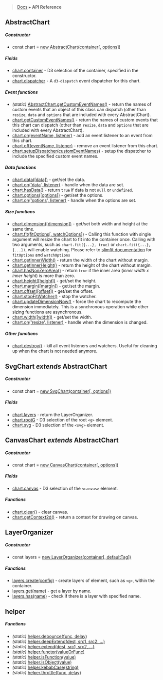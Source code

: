 > [Docs](../../TableOfContent.md) ▸ **API Reference**

## AbstractChart

##### Constructor

* const chart = [new AbstractChart(container[, options])](AbstractChart.md#constructor)

##### Fields

* [chart.container](AbstractChart.md#container) - D3 selection of the container, specified in the constructor.
* [chart.dispatcher](AbstractChart.md#dispatch) - A `d3-dispatch` event dispatcher for this chart.

##### Event functions

* *(static)* [AbstractChart.getCustomEventNames()](AbstractChart.md#static-getCustomEventNames) - return the names of custom events that an object of this class can dispatch (other than `resize`, `data` and `options` that are included with every AbstractChart).
* [chart.getCustomEventNames()](AbstractChart.md#getCustomEventNames) - return the names of custom events that this chart can dispatch (other than `resize`, `data` and `options` that are included with every AbstractChart).
* [chart.on(eventName, listener)](AbstractChart.md#on) - add an event listener to an event from this chart.
* [chart.off(eventName, listener)](AbstractChart.md#off) - remove an event listener from this chart.
* [chart.setupDispatcher(customEventNames)](AbstractChart.md#setupDispatcher) - setup the dispatcher to include the specified custom event names.

##### Data functions

* [chart.data([data])](AbstractChart.md#data) - get/set the data.
* [chart.on('data', listener)](AbstractChart.md#event_data) - handle when the data are set.
* [chart.hasData()](AbstractChart.md#hasData) - return `true` if data is not `null` or `undefined`.
* [chart.options([options])](AbstractChart.md#options) - get/set the options.
* [chart.on('options', listener)](AbstractChart.md#event_options) - handle when the options are set.

##### Size functions

* [chart.dimension([dimension])](AbstractChart.md#dimension) - get/set both width and height at the same time.
* [chart.fit(fitOptions[, watchOptions])](AbstractChart.md#fit) - Calling this function with single argument will resize the chart to fit into the container once. Calling with two arguments, such as `chart.fit({...}, true)` or `chart.fit({...}, {...})`, will enable watching. Please refer to [slimfit documentation](https://github.com/kristw/slimfit) for `fitOptions` and `watchOptions`
* [chart.getInnerWidth()](AbstractChart.md#getInnerWidth) - return the width of the chart without margin.
* [chart.getInnerHeight()](AbstractChart.md#getInnerHeight) - return the height of the chart without margin.
* [chart.hasNonZeroArea()](AbstractChart.md#hasNonZeroArea) - return `true` if the inner area (*inner width x inner height*) is more than zero.
* [chart.height([height])](AbstractChart.md#height) - get/set the height.
* [chart.margin([margin])](AbstractChart.md#margin) - get/set the margin.
* [chart.offset([offset])](AbstractChart.md#offset) - get/set the offset.
* [chart.stopFitWatcher()](AbstractChart.md#stopFitWatcher) - stop the watcher.
* [chart.updateDimensionNow()](AbstractChart.md#updateDimensionNow()) - force the chart to recompute the dimension immediately. This is a synchronous operation while other sizing functions are asynchronous.
* [chart.width([width])](AbstractChart.md#width) - get/set the width.
* [chart.on('resize', listener)](AbstractChart.md#event_resize) - handle when the dimension is changed.

##### Other functions

* [chart.destroy()](AbstractChart.md#destroy) - kill all event listeners and watchers. Useful for cleaning up when the chart is not needed anymore.

## SvgChart *extends* AbstractChart

##### Constructor

* const chart = [new SvgChart(container[, options])](SvgChart.md#constructor)

##### Fields

* [chart.layers](SvgChart.md#layers) - return the LayerOrganizer.
* [chart.rootG](SvgChart.md#rootG) - D3 selection of the root `<g>` element.
* [chart.svg](SvgChart.md#svg) - D3 selection of the `<svg>` element.

## CanvasChart *extends* AbstractChart

##### Constructor

* const chart = [new CanvasChart(container[, options])](CanvasChart.md#constructor)

##### Fields

* [chart.canvas](CanvasChart.md#canvas) - D3 selection of the `<canvas>` element.

##### Functions

* [chart.clear()](CanvasChart.md#clear) - clear canvas.
* [chart.getContext2d()](CanvasChart.md#getContext2d) - return a context for drawing on canvas.

<!--
## d3Kit.Chartlet

* [new d3Kit.Chartlet](Chartlet.md#constructor) - construct a chartlet.

##### Getter Functions

* [chartlet.getDispatcher](Chartlet.md#getDispatcher) - return chartlet's dispatcher.
* [chartlet.getCustomEvents](Chartlet.md#getCustomEvents) - return chartlet's custom events.
* [chartlet.getPropertyValue](Chartlet.md#getPropertyValue) - return a naked value for a charlet named property.

##### Getter/Setter Function

* [chartlet.property](Chartlet.md#property) - return function which will return a charlet named property value.

##### Enter/Update/Exit Functions

* [chartlet.enter](Chartlet.md#enter) - will cause the chartlet to add new elements to a chart.
* [chartlet.update](Chartlet.md#update) - will cause the chartlet to update existing chart elements.
* [chartlet.exit](Chartlet.md#exit) - will cause the chartlet to remove elements from the chart.

##### Inheritance Functions

* [chartlet.inheritPropertyFrom](Chartlet.md#inheritPropertyFrom) - map a named property for parent to child chartlet.
* [chartlet.inheritPropertiesFrom](Chartlet.md#inheritPropertiesFrom) - map many named properties for parent to child chartet.
* [chartlet.publishEventsTo](Chartlet.md#publishEventsTo) - dispatch child charlet events to parent chartlet.

##### Events

* [chartlet.on](Chartlet.md#on) - bind charlet event to event handler.
* [enterDone](Chartlet.md#enterDone) - fired when asynchronous activity in [Chartlet.enter](Chartlet.md#enter) has completed.
* [updateDone](Chartlet.md#updateDone) - fired when asynchronous activity in [Chartlet.update](Chartlet.md#update) has completed.
* [exitDone](Chartlet.md#exitDone) - fired when asynchronous activity in [Chartlet.exit](Chartlet.md#exit) has completed.
-->

## LayerOrganizer

##### Constructor

* const layers = [new LayerOrganizer(container[, defaultTag])](LayerOrganizer.md#constructor)

##### Functions

* [layers.create(config)](LayerOrganizer.md#create) - create layers of element, such as ```<g>```, within the container.
* [layers.get(name)](LayerOrganizer.md#get) - get a layer by name.
* [layers.has(name)](LayerOrganizer.md#has) - check if there is a layer with specified name.

## helper

##### Functions

* *(static)* [helper.debounce(func, delay)](https://lodash.com/docs/4.16.4#debounce)
* *(static)* [helper.deepExtend(dest, src1, src2, ...)](Helper.md#deepExtend)
* *(static)* [helper.extend(dest, src1, src2, ...)](Helper.md#extend)
* *(static)* [helper.functor(valueOrFunc)](https://github.com/d3/d3-3.x-api-reference/blob/master/Internals#functor)
* *(static)* [helper.isFunction(value)](https://lodash.com/docs/4.16.4#isFunction)
* *(static)* [helper.isObject(value)](https://lodash.com/docs/4.16.4#isObject)
* *(static)* [helper.kebabCase(string)](https://lodash.com/docs/4.16.4#kebabCase)
* *(static)* [helper.throttle(func, delay)](https://lodash.com/docs/4.16.4#throttle)
